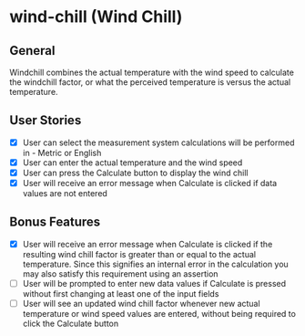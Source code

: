 # wind-chill (Wind Chill)

## General

Windchill combines the actual temperature with the wind speed to calculate the windchill factor, or what the perceived temperature is versus the actual temperature.

## User Stories

* [X] User can select the measurement system calculations will be performed in - Metric or English
* [X] User can enter the actual temperature and the wind speed
* [X] User can press the Calculate button to display the wind chill
* [X] User will receive an error message when Calculate is clicked if data values are not entered

## Bonus Features

* [X] User will receive an error message when Calculate is clicked if the resulting wind chill factor is greater than or equal to the actual temperature. Since this signifies an internal error in the calculation you may also satisfy this requirement using an assertion
* [ ] User will be prompted to enter new data values if Calculate is pressed without first changing at least one of the input fields
* [ ] User will see an updated wind chill factor whenever new actual temperature or wind speed values are entered, without being required to click the Calculate button